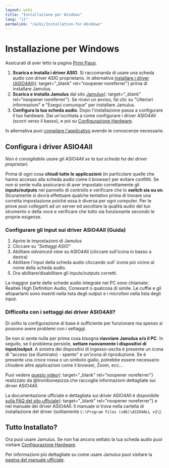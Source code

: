 ```yaml
---
layout: wiki
title: "Installazione per Windows"
lang: "it"
permalink: "/wiki/Installation-for-Windows"
---
```


# Installazione per Windows

Assicurati di aver letto la pagina [Primi Passi](Getting-Started).

1. **Scarica e installa i driver ASIO**. Si raccomanda di usare una scheda audio con driver ASIO proprietario. In alternativa [installare i driver (ASIO4All)](http://www.asio4all.org){: target="_blank" rel="noopener noreferrer"} prima di installare Jamulus.
1. **Scarica e installa Jamulus** dal sito [Jamulus](https://sourceforge.net/projects/llcon/files/latest/download){: target="_blank" rel="noopener noreferrer"}. Se ricevi un avviso, fai clic su "Ulteriori informazioni" e "Esegui comunque" per installare Jamulus.
1. **Configura la tua scheda audio**. Dopo l'installazione passa a configurare il tuo hardware. Dai un'occhiata a come configurare i driver ASIO4All (scorri verso il basso), e poi su [Configurazione Hardware](Hardware-Setup).

In alternativa puoi [compilare l'applicativo](Compiling) avendo le conoscenze necessarie.

## Configura i driver ASIO4All
*Non è consigliabile usare gli ASIO4All se la tua scheda ha dei driver proprietari.*

Prima di ogni cosa **chiudi tutte le applicazioni** (in particolare quelle che hanno accesso alla scheda audio come il browser) per evitare conflitti. Se non si sente nulla assicurarsi di aver impostato correttamente gli **inputs/outputs** nel pannello di controllo e verificare che lo **switch sia su on**.
Sicuramente si dovrà effettuare qualche tentativo prima di trovare una corretta impostazione poiché essa è diversa per ogni computer. Per le prove puoi collegarti ad un server ed ascoltare la qualità audio del tuo strumento o della voce e verificare che tutto sia funzionante secondo le proprie esigenze.

### Configurare gli Input sui driver ASIO4All (Guida)

1. Aprire le impostazioni di Jamulus
1. Cliccare su _"Settaggi ASIO"_
1. Abilitare _advanced view_ su ASIO4All (cliccare sull'icona in basso a destra)
1. Abilitare l'input della scheda audio cliccando sull' _icona più_ vicino al nome della scheda audio.
1. Ora abilitare/disabilitare gli inputs/outputs corretti.

La maggior parte delle schede audio integrate nei PC sono chiamate: Realtek High Definition Audio, Conexant o qualcosa di simile.
Le cuffie e gli altoparlanti sono inseriti nella lista degli output e i microfoni nella lista degli input.

### Difficolta con i settaggi dei driver ASIO4All?

Di solito la configurazione di base è sufficiente per funzionare ma spesso si possono avere problemi con i settaggi.

Se non si sente nulla per prima cosa bisogna **riavviare Jamulus e/o il PC**.
In seguito, se il problema persiste, **settare nuovamente i dispositivi di input/output**. A sinistra dei dispositivi di ingesso-uscita è presente un icona di "acceso (se illuminato) - spento" e un'icona di riproduzione. Se è presente una croce rossa o un simbolo giallo, potrebbe essere necessario chiudere altre applicazioni come il browser, Zoom, ecc...

Puoi vedere [questo video](https://youtu.be/_GzOsitVgLI){: target="_blank" rel="noopener noreferrer"} realizzato da @trombonepizza che raccoglie informazioni dettagliate sui dirver ASIO4All.

La documentazione ufficiale e dettagliata sui driver ASIO4All è disponibile [sulla FAQ del sito ufficiale](http://www.asio4all.org/faq.html){: target="_blank" rel="noopener noreferrer"} e nel manuale dei driver ASIO4All. Il manuale si trova nella cartella di installazione del driver (solitamente `C:\Program Files (x86)\ASIO4ALL v2\`).

## Tutto Installato?
Ora puoi usare Jamulus. Se non hai ancora settato la tua scheda audio puoi visitare [Configurazione Hardware](Hardware-Setup).

Per informazioni più dettagliate su come usare Jamulus puoi visitare la [pagina del manuale ufficiale](https://github.com/corrados/jamulus/blob/master/src/res/homepage/manual.md).
